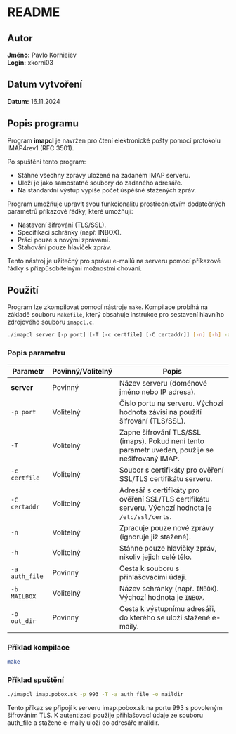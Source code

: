 # README

## Autor

**Jméno:** Pavlo Kornieiev  
**Login:** xkorni03

## Datum vytvoření

**Datum:** 16.11.2024

## Popis programu

Program **imapcl** je navržen pro čtení elektronické pošty pomocí protokolu IMAP4rev1 (RFC 3501).

Po spuštění tento program:

- Stáhne všechny zprávy uložené na zadaném IMAP serveru.
- Uloží je jako samostatné soubory do zadaného adresáře.
- Na standardní výstup vypíše počet úspěšně stažených zpráv.

Program umožňuje upravit svou funkcionalitu prostřednictvím dodatečných parametrů příkazové řádky, které umožňují:

- Nastavení šifrování (TLS/SSL).
- Specifikaci schránky (např. INBOX).
- Práci pouze s novými zprávami.
- Stahování pouze hlaviček zpráv.

Tento nástroj je užitečný pro správu e-mailů na serveru pomocí příkazové řádky s přizpůsobitelnými možnostmi chování.

## Použití

Program lze zkompilovat pomocí nástroje `make`. Kompilace probíhá na základě souboru `Makefile`, který obsahuje instrukce pro sestavení hlavního zdrojového souboru `imapcl.c`.

```bash
./imapcl server [-p port] [-T [-c certfile] [-C certaddr]] [-n] [-h] -a auth file [-b MAILBOX] -o out dir
```

### Popis parametru

| Parametr       | Povinný/Volitelný | Popis                                                                                               |
| -------------- | ----------------- | --------------------------------------------------------------------------------------------------- |
| **server**     | Povinný           | Název serveru (doménové jméno nebo IP adresa).                                                      |
| `-p port`      | Volitelný         | Číslo portu na serveru. Výchozí hodnota závisí na použití šifrování (TLS/SSL).                      |
| `-T`           | Volitelný         | Zapne šifrování TLS/SSL (imaps). Pokud není tento parametr uveden, použije se nešifrovaný IMAP.     |
| `-c certfile`  | Volitelný         | Soubor s certifikáty pro ověření SSL/TLS certifikátu serveru.                                       |
| `-C certaddr`  | Volitelný         | Adresář s certifikáty pro ověření SSL/TLS certifikátu serveru. Výchozí hodnota je `/etc/ssl/certs`. |
| `-n`           | Volitelný         | Zpracuje pouze nové zprávy (ignoruje již stažené).                                                  |
| `-h`           | Volitelný         | Stáhne pouze hlavičky zpráv, nikoliv jejich celé tělo.                                              |
| `-a auth_file` | Povinný           | Cesta k souboru s přihlašovacími údaji.                                                             |
| `-b MAILBOX`   | Volitelný         | Název schránky (např. `INBOX`). Výchozí hodnota je `INBOX`.                                         |
| `-o out_dir`   | Povinný           | Cesta k výstupnímu adresáři, do kterého se uloží stažené e-maily.                                   |

### Příklad kompilace

```bash
make
```

### Příklad spuštění

```bash
./imapcl imap.pobox.sk -p 993 -T -a auth_file -o maildir
```

Tento příkaz se připojí k serveru imap.pobox.sk na portu 993 s povoleným šifrováním TLS. K autentizaci použije přihlašovací údaje ze souboru auth_file a stažené e-maily uloží do adresáře maildir.
